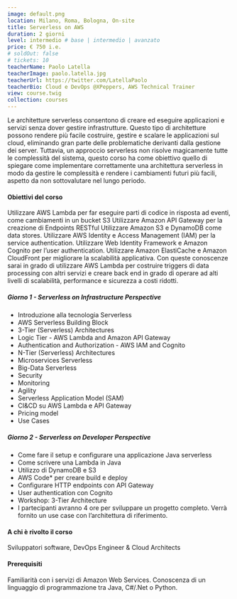 ```yaml
---
image: default.png
location: Milano, Roma, Bologna, On-site
title: Serverless on AWS
duration: 2 giorni
level: intermedio # base | intermedio | avanzato
price: € 750 i.e.
# soldOut: false
# tickets: 10
teacherName: Paolo Latella
teacherImage: paolo.latella.jpg
teacherUrl: https://twitter.com/LatellaPaolo
teacherBio: Cloud e DevOps @XPeppers, AWS Technical Trainer
view: course.twig
collection: courses
---
```



Le architetture serverless consentono di creare ed eseguire applicazioni e servizi senza dover gestire infrastrutture. Questo tipo di architetture possono rendere più facile costruire, gestire e scalare le applicazioni sul cloud, eliminando gran parte delle problematiche derivanti dalla gestione dei server.
Tuttavia, un approccio serverless non risolve magicamente tutte le complessità del sistema, questo corso ha come obiettivo quello di spiegare come implementare correttamente una  architettura serverless in modo da gestire le complessità e rendere i cambiamenti futuri più facili, aspetto da non sottovalutare nel lungo periodo.  


#### Obiettivi del corso

Utilizzare AWS Lambda per far eseguire parti di codice in risposta ad eventi, come cambiamenti in un bucket S3
Utilizzare Amazon API Gateway per la creazione di Endpoints RESTful
Utilizzare Amazon S3 e DynamoDB come data stores.
Utilizzare AWS Identity e Access Management (IAM) per la service authentication.
Utilizzare Web Identity Framework e Amazon Cognito per l’user authentication.
Utilizzare Amazon ElastiCache e Amazon CloudFront per migliorare la scalabilità applicativa.
Con queste conoscenze sarai in grado di utilizzare AWS Lambda per costruire triggers di data processing con altri servizi e creare back end in grado di operare ad alti livelli di scalabilità, performance e sicurezza a costi ridotti.  


##### Giorno 1 - Serverless on Infrastructure Perspective

- Introduzione alla tecnologia Serverless
- AWS Serverless Building Block
- 3-Tier (Serverless) Architectures
- Logic Tier - AWS Lambda and Amazon API Gateway
- Authentication and Authorization - AWS IAM and Cognito
- N-Tier (Serverless) Architectures
- Microservices Serverless
- Big-Data Serverless
- Security
- Monitoring
- Agility
- Serverless Application Model (SAM)
- CI&CD su AWS Lambda e API Gateway
- Pricing model
- Use Cases  


##### Giorno 2 - Serverless on Developer Perspective

- Come fare il setup e configurare una applicazione Java serverless
- Come scrivere una Lambda in Java
- Utilizzo di DynamoDB e S3
- AWS Code* per creare build e deploy
- Configurare HTTP endpoints con API Gateway
- User authentication con Cognito
- Workshop: 3-Tier Architecture
- I partecipanti avranno 4 ore per sviluppare un progetto completo. Verrà fornito un use case con l’architettura di riferimento.  
 

#### A chi è rivolto il corso
Sviluppatori software, DevOps Engineer & Cloud Architects  


#### Prerequisiti

Familiarità con i servizi di Amazon Web Services. Conoscenza di un linguaggio di programmazione tra Java, C#/.Net o Python.



